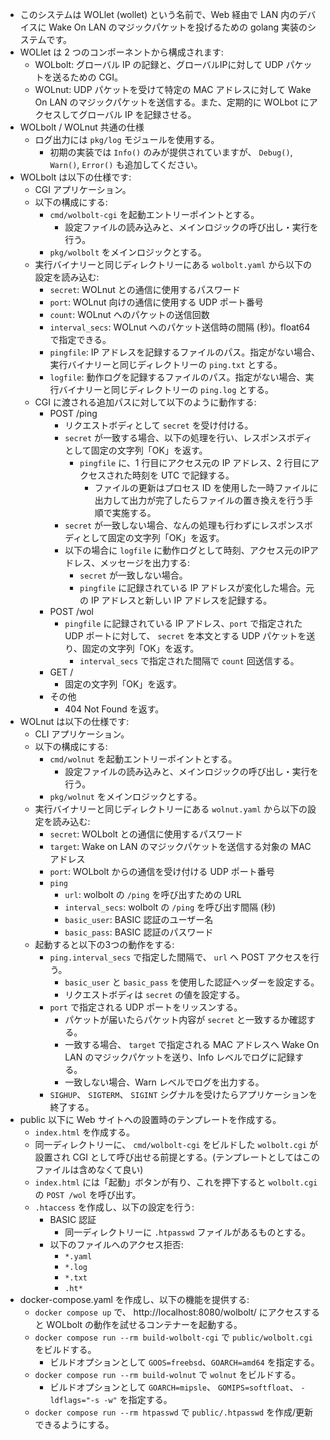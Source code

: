 * このシステムは WOLlet (wollet) という名前で、Web 経由で LAN 内のデバイスに Wake On LAN のマジックパケットを投げるための golang 実装のシステムです。
* WOLlet は 2 つのコンポーネントから構成されます:
    * WOLbolt: グローバル IP の記録と、グローバルIPに対して UDP パケットを送るための CGI。
    * WOLnut: UDP パケットを受けて特定の MAC アドレスに対して Wake On LAN のマジックパケットを送信する。また、定期的に WOLbot にアクセスしてグローバル IP を記録させる。
* WOLbolt / WOLnut 共通の仕様
    * ログ出力には `pkg/log` モジュールを使用する。
        * 初期の実装では `Info()` のみが提供されていますが、 `Debug()`, `Warn()`, `Error()` も追加してください。
* WOLbolt は以下の仕様です:
    * CGI アプリケーション。
    * 以下の構成にする:
        * `cmd/wolbolt-cgi` を起動エントリーポイントとする。
            * 設定ファイルの読み込みと、メインロジックの呼び出し・実行を行う。
        * `pkg/wolbolt` をメインロジックとする。
    * 実行バイナリーと同じディレクトリーにある `wolbolt.yaml` から以下の設定を読み込む:
        * `secret`: WOLnut との通信に使用するパスワード
        * `port`: WOLnut 向けの通信に使用する UDP ポート番号
        * `count`: WOLnut へのパケットの送信回数
        * `interval_secs`: WOLnut へのパケット送信時の間隔 (秒)。float64 で指定できる。
        * `pingfile`: IP アドレスを記録するファイルのパス。指定がない場合、実行バイナリーと同じディレクトリーの `ping.txt` とする。
        * `logfile`: 動作ログを記録するファイルのパス。指定がない場合、実行バイナリーと同じディレクトリーの `ping.log` とする。
    * CGI に渡される追加パスに対して以下のように動作する:
        * POST /ping
            * リクエストボディとして `secret` を受け付ける。
            * `secret` が一致する場合、以下の処理を行い、レスポンスボディとして固定の文字列「OK」を返す。
                * `pingfile` に、1 行目にアクセス元の IP アドレス、2 行目にアクセスされた時刻を UTC で記録する。
                    * ファイルの更新はプロセス ID を使用した一時ファイルに出力して出力が完了したらファイルの置き換えを行う手順で実施する。
            * `secret` が一致しない場合、なんの処理も行わずにレスポンスボディとして固定の文字列「OK」を返す。
            * 以下の場合に `logfile` に動作ログとして時刻、アクセス元のIPアドレス、メッセージを出力する:
                * `secret` が一致しない場合。
                * `pingfile` に記録されている IP アドレスが変化した場合。元の IP アドレスと新しい IP アドレスを記録する。
        * POST /wol
            * `pingfile` に記録されている IP アドレス、`port` で指定された UDP ポートに対して、 `secret` を本文とする UDP パケットを送り、固定の文字列「OK」を返す。
                * `interval_secs` で指定された間隔で `count` 回送信する。
        * GET /
            * 固定の文字列「OK」を返す。
        * その他
            * 404 Not Found を返す。
* WOLnut は以下の仕様です:
    * CLI アプリケーション。
    * 以下の構成にする:
        * `cmd/wolnut` を起動エントリーポイントとする。
            * 設定ファイルの読み込みと、メインロジックの呼び出し・実行を行う。
        * `pkg/wolnut` をメインロジックとする。
    * 実行バイナリーと同じディレクトリーにある `wolnut.yaml` から以下の設定を読み込む:
        * `secret`: WOLbolt との通信に使用するパスワード
        * `target`: Wake on LAN のマジックパケットを送信する対象の MAC アドレス
        * `port`: WOLbolt からの通信を受け付ける UDP ポート番号
        * `ping`
            * `url`: wolbolt の `/ping` を呼び出すための URL
            * `interval_secs`: wolbolt の `/ping` を呼び出す間隔 (秒)
            * `basic_user`: BASIC 認証のユーザー名
            * `basic_pass`: BASIC 認証のパスワード
    * 起動すると以下の3つの動作をする:
        * `ping.interval_secs` で指定した間隔で、 `url` へ POST アクセスを行う。
            * `basic_user` と `basic_pass` を使用した認証ヘッダーを設定する。
            * リクエストボディは `secret` の値を設定する。
        * `port` で指定される UDP ポートをリッスンする。
            * パケットが届いたらパケット内容が `secret` と一致するか確認する。
            * 一致する場合、 `target` で指定される MAC アドレスへ Wake On LAN のマジックパケットを送り、Info レベルでログに記録する。
            * 一致しない場合、Warn レベルでログを出力する。
        * `SIGHUP`、 `SIGTERM`、 `SIGINT` シグナルを受けたらアプリケーションを終了する。
* public 以下に Web サイトへの設置時のテンプレートを作成する。
    * `index.html` を作成する。
    * 同一ディレクトリーに、 `cmd/wolbolt-cgi` をビルドした `wolbolt.cgi` が設置され CGI として呼び出せる前提とする。(テンプレートとしてはこのファイルは含めなくて良い)
    * `index.html` には「起動」ボタンが有り、これを押下すると `wolbolt.cgi` の `POST /wol` を呼び出す。
    * `.htaccess` を作成し、以下の設定を行う:
        * BASIC 認証
            * 同一ディレクトリーに `.htpasswd` ファイルがあるものとする。
        * 以下のファイルへのアクセス拒否:
            * `*.yaml`
            * `*.log`
            * `*.txt`
            * `.ht*`
* docker-compose.yaml を作成し、以下の機能を提供する:
    * `docker compose up` で、 http://localhost:8080/wolbolt/ にアクセスすると WOLbolt の動作を試せるコンテナーを起動する。
    * `docker compose run --rm build-wolbolt-cgi` で `public/wolbolt.cgi` をビルドする。
        * ビルドオプションとして `GOOS=freebsd`、`GOARCH=amd64` を指定する。
    * `docker compose run --rm build-wolnut` で `wolnut` をビルドする。
        * ビルドオプションとして `GOARCH=mipsle`、 `GOMIPS=softfloat`、 `-ldflags="-s -w"` を指定する。
    * `docker compose run --rm htpasswd` で `public/.htpasswd` を作成/更新できるようにする。
